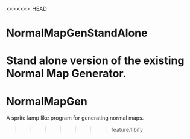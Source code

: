 <<<<<<< HEAD
# NormalMapGenStandAlone
Stand alone version of the existing Normal Map Generator.
=======
NormalMapGen
============

A sprite lamp like program for generating normal maps.
>>>>>>> feature/libify
